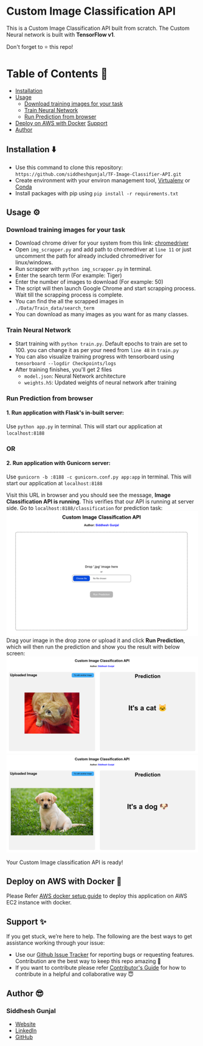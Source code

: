 # Custom Image Classification API
This is a Custom Image Classification API built from scratch. The Custom Neural network is built with **TensorFlow v1**.

Don't forget to :star: this repo!

# Table of Contents :notebook:
* [Installation](#installation-arrow_down)
* [Usage](#usage-gear)
	* [Download training images for your task](#download-training-images-for-your-task)
	* [Train Neural Network](#train-neural-network)
	* [Run Prediction from browser](#run-prediction-from-browser)
* [Deploy on AWS with Docker](#deploy-on-aws-with-docker-rocket) 
[Support](#support-sparkles)
* [Author](#author-sunglasses)


## Installation :arrow_down:
* Use this command to clone this repository: `https://github.com/siddheshgunjal/TF-Image-Classifier-API.git`
* Create environment with your environ management tool, [Virtualenv][virtualenv] or [Conda][conda-env]
* Install packages with pip using `pip install -r requirements.txt`

## Usage :gear:
### Download training images for your task
* Download chrome driver for your system from this link: [chromedriver][chrome-driver]
* Open `img_scrapper.py` and add path to chromedriver at `line 11` or just uncomment the path for already included chromedriver for linux/windows.
* Run scrapper with `python img_scrapper.py` in terminal.
* Enter the search term (For example: Tiger)
* Enter the number of images to download (For example: 50)
* The script will then launch Google Chrome and start scrapping process. Wait till the scrapping process is complete.
* You can find the all the scrapped images in `./Data/Train_data/search_term`
* You can download as many images as you want for as many classes.

### Train Neural Network
* Start training with `python train.py`. Default epochs to train are set to 100. you can change it as per your need from `line 48` in `train.py`
* You can also visualize training progress with tensorboard using `tensorboard --logdir Checkpoints/logs`
* After training finishes, you'll get 2 files
	* `model.json`: Neural Network architecture
	* `weights.h5`: Updated weights of neural network after training

### Run Prediction from browser
#### 1. Run application with Flask's in-built server: 
Use `python app.py` in terminal. This will start our application at `localhost:8188`
### OR
#### 2. Run application with Gunicorn server:
Use `gunicorn -b :8188 -c gunicorn.conf.py app:app` in terminal. This will start our application at `localhost:8188`

Visit this URL in browser and you should see the message, **Image Classification API is running**. This verifies that our API is running at server side.
Go to `localhost:8188/classification` for prediction task:
![classification page](./screenshots/1.png?raw=true)
Drag your image in the drop zone or upload it and click **Run Prediction**, which will then run the prediction and show you the result with below screen:
![classification-result page](./screenshots/2.png?raw=true)
![classification-result page](./screenshots/3.png?raw=true)

Your Custom Image classification API is ready!

## Deploy on AWS with Docker :rocket:
Please Refer [AWS docker setup guide][gh-aws-docker] to deploy this application on AWS EC2 instance with docker.

##  Support :sparkles:
If you get stuck, we’re here to help. The following are the best ways to get assistance working through your issue:

* Use our [Github Issue Tracker][gh-issues] for reporting bugs or requesting features.
Contribution are the best way to keep this repo amazing :muscle:
* If you want to contribute please refer [Contributor's Guide][gh-contrib] for how to contribute in a helpful and collaborative way :innocent:

## Author :sunglasses:
### Siddhesh Gunjal
  * [Website][portfolio]
  * [LinkedIn][linkedin]
  * [GitHub][github]

<!-- Markdown link -->
[virtualenv]: https://docs.python.org/3/library/venv.html
[conda-env]: https://docs.conda.io/projects/conda/en/latest/user-guide/tasks/manage-environments.html#creating-an-environment-with-commands
[chrome-driver]: https://googlechromelabs.github.io/chrome-for-testing/
[gh-issues]: https://github.com/siddheshgunjal/TF-Image-Classifier-API/issues
[gh-aws-docker]: https://github.com/siddheshgunjal/TF-Image-Classifier-API/blob/main/AWS_docker_setup.md
[gh-contrib]: https://github.com/siddheshgunjal/TF-Image-Classifier-API/blob/main/CONTRIBUTING.md
[portfolio]: https://siddheshgunjal.github.io
[github]: https://github.com/siddheshgunjal
[linkedin]: https://linkedin.com/in/siddheshgunjal